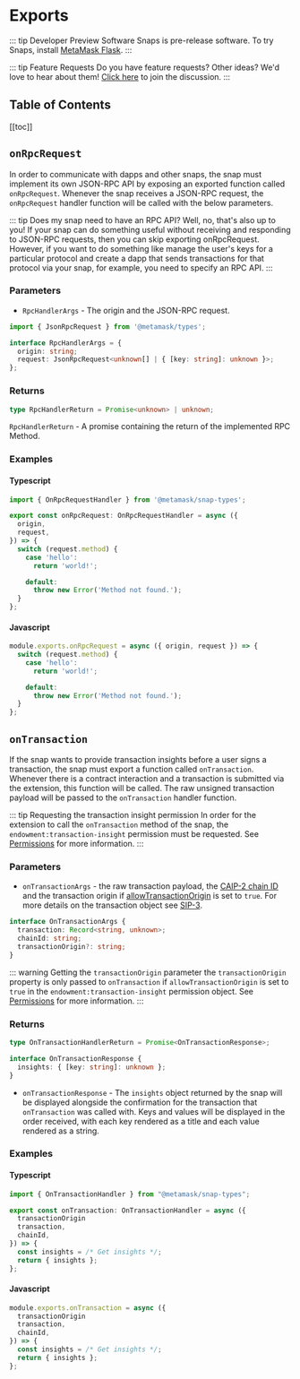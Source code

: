 # Exports

::: tip Developer Preview Software
Snaps is pre-release software. To try Snaps, install [MetaMask Flask](https://metamask.io/flask).
:::

::: tip Feature Requests
Do you have feature requests? Other ideas? We'd love to hear about them! [Click here](https://github.com/MetaMask/snaps-monorepo/discussions) to join the discussion.
:::

## Table of Contents

[[toc]]

## `onRpcRequest`

In order to communicate with dapps and other snaps, the snap must implement its own JSON-RPC API by exposing an exported function called `onRpcRequest`. Whenever the snap receives a JSON-RPC request, the `onRpcRequest` handler function will be called with the below parameters.

::: tip Does my snap need to have an RPC API?
Well, no, that's also up to you! If your snap can do something useful without receiving and responding to JSON-RPC requests, then you can skip exporting onRpcRequest. However, if you want to do something like manage the user's keys for a particular protocol and create a dapp that sends transactions for that protocol via your snap, for example, you need to specify an RPC API.
:::

### Parameters

- `RpcHandlerArgs` - The origin and the JSON-RPC request.

```typescript
import { JsonRpcRequest } from '@metamask/types';

interface RpcHandlerArgs = {
  origin: string;
  request: JsonRpcRequest<unknown[] | { [key: string]: unknown }>;
};
```

### Returns

```typescript
type RpcHandlerReturn = Promise<unknown> | unknown;
```

`RpcHandlerReturn` - A promise containing the return of the implemented RPC Method.

### Examples

#### Typescript

```typescript
import { OnRpcRequestHandler } from '@metamask/snap-types';

export const onRpcRequest: OnRpcRequestHandler = async ({
  origin,
  request,
}) => {
  switch (request.method) {
    case 'hello':
      return 'world!';

    default:
      throw new Error('Method not found.');
  }
};
```

#### Javascript

```js
module.exports.onRpcRequest = async ({ origin, request }) => {
  switch (request.method) {
    case 'hello':
      return 'world!';

    default:
      throw new Error('Method not found.');
  }
};
```

## `onTransaction`

If the snap wants to provide transaction insights before a user signs a transaction, the snap must export a function called `onTransaction`. Whenever there is a contract interaction and a transaction is submitted via the extension, this function will be called. The raw unsigned transaction payload will be passed to the `onTransaction` handler function.

::: tip Requesting the transaction insight permission
In order for the extension to call the `onTransaction` method of the snap, the `endowment:transaction-insight` permission must be requested. See [Permissions](./snaps-permissions.html#endowment-transaction-insight) for more information.
:::

### Parameters

- `onTransactionArgs` - the raw transaction payload, the [CAIP-2 chain ID](https://github.com/ChainAgnostic/CAIPs/blob/master/CAIPs/caip-2.md) and the transaction origin if [allowTransactionOrigin](./snaps-permissions.html#endowment-transaction-insight) is set to `true`. For more details on the transaction object see [SIP-3](https://metamask.github.io/SIPs/SIPS/sip-3#appendix-i-ethereum-transaction-objects).

```typescript
interface OnTransactionArgs {
  transaction: Record<string, unknown>;
  chainId: string;
  transactionOrigin?: string;
}
```

::: warning Getting the `transactionOrigin` parameter
the `transactionOrigin` property is only passed to `onTransaction` if `allowTransactionOrigin` is set to `true` in the `endowment:transaction-insight` permission object. See [Permissions](./snaps-permissions.html#endowment-transaction-insight) for more information.
:::

### Returns

```typescript
type OnTransactionHandlerReturn = Promise<OnTransactionResponse>;

interface OnTransactionResponse {
  insights: { [key: string]: unknown };
}
```

- `onTransactionResponse` - The `insights` object returned by the snap will be displayed alongside the confirmation for the transaction that `onTransaction` was called with. Keys and values will be displayed in the order received, with each key rendered as a title and each value rendered as a string.

### Examples

#### Typescript

```typescript
import { OnTransactionHandler } from "@metamask/snap-types";

export const onTransaction: OnTransactionHandler = async ({
  transactionOrigin
  transaction,
  chainId,
}) => {
  const insights = /* Get insights */;
  return { insights };
};
```

#### Javascript

```js
module.exports.onTransaction = async ({
  transactionOrigin
  transaction,
  chainId,
}) => {
  const insights = /* Get insights */;
  return { insights };
};
```
